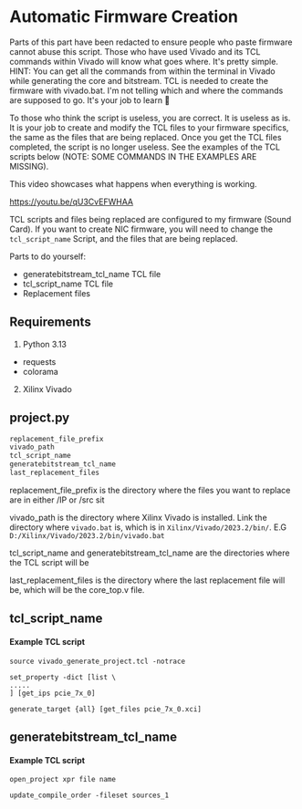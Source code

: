 # Automatic Firmware Creation

Parts of this part have been redacted to ensure people who paste firmware cannot abuse this script. Those who have used Vivado and its TCL commands within Vivado will know what goes where. It's pretty simple. HINT: You can get all the commands from within the terminal in Vivado while generating the core and bitstream. TCL is needed to create the firmware with vivado.bat. I'm not telling which and where the commands are supposed to go. It's your job to learn 💖

To those who think the script is useless, you are correct. It is useless as is. It is your job to create and modify the TCL files to your firmware specifics, the same as the files that are being replaced. Once you get the TCL files completed, the script is no longer useless. See the examples of the TCL scripts below (NOTE: SOME COMMANDS IN THE EXAMPLES ARE MISSING).

This video showcases what happens when everything is working.

https://youtu.be/qU3CvEFWHAA

TCL scripts and files being replaced are configured to my firmware (Sound Card). If you want to create NIC firmware, you will need to change the `tcl_script_name` Script, and the files that are being replaced.



Parts to do yourself:
- generatebitstream_tcl_name TCL file
- tcl_script_name TCL file
- Replacement files


## Requirements
1. Python 3.13
  - requests
  - colorama 
2. Xilinx Vivado


## project.py

``` py
replacement_file_prefix
vivado_path
tcl_script_name
generatebitstream_tcl_name
last_replacement_files
```

replacement_file_prefix is the directory where the files you want to replace are in either /IP or /src sit

vivado_path is the directory where Xilinx Vivado is installed. Link the directory where `vivado.bat` is, which is in `Xilinx/Vivado/2023.2/bin/`. 
E.G `D:/Xilinx/Vivado/2023.2/bin/vivado.bat`

tcl_script_name and generatebitstream_tcl_name are the directories where the TCL script will be 

last_replacement_files is the directory where the last replacement file will be, which will be the core_top.v file.

## tcl_script_name
#### Example TCL script
```
source vivado_generate_project.tcl -notrace

set_property -dict [list \
.....
] [get_ips pcie_7x_0]

generate_target {all} [get_files pcie_7x_0.xci]
```


## generatebitstream_tcl_name
#### Example TCL script
```
open_project xpr file name

update_compile_order -fileset sources_1
```
